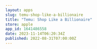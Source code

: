 ```yaml
---
layout: apps
slug: temu-shop-like-a-billionaire
title: "Temu: Shop Like a Billionaire"
store: apple
app_id: 1641486558
date: 2023-11-14T06:20:34Z
published: 2022-08-31T07:00:00Z
---
```

